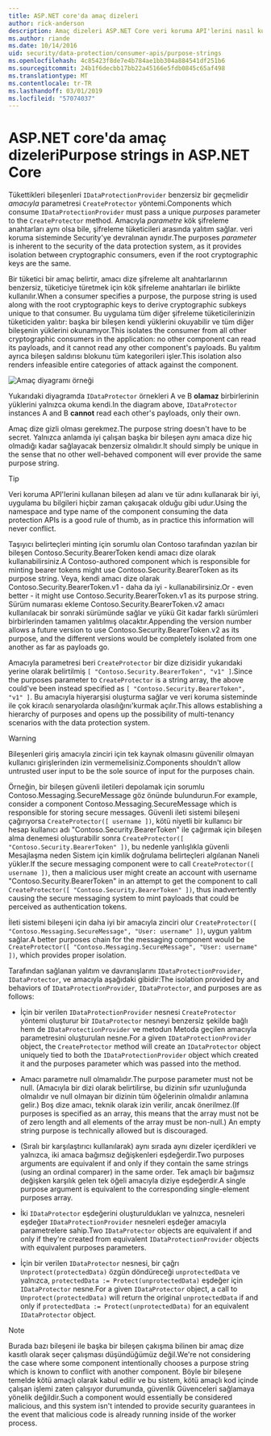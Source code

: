 ```yaml
---
title: ASP.NET core'da amaç dizeleri
author: rick-anderson
description: Amaç dizeleri ASP.NET Core veri koruma API'lerini nasıl kullanıldığı hakkında bilgi edinin.
ms.author: riande
ms.date: 10/14/2016
uid: security/data-protection/consumer-apis/purpose-strings
ms.openlocfilehash: 4c85423f8de7e4b784ae1bb304a884541df251b6
ms.sourcegitcommit: 24b1f6decbb17bb22a45166e5fdb0845c65af498
ms.translationtype: MT
ms.contentlocale: tr-TR
ms.lasthandoff: 03/01/2019
ms.locfileid: "57074037"
---
```

# <a name="purpose-strings-in-aspnet-core"></a><span data-ttu-id="a555f-103">ASP.NET core'da amaç dizeleri</span><span class="sxs-lookup"><span data-stu-id="a555f-103">Purpose strings in ASP.NET Core</span></span>

<a name="data-protection-consumer-apis-purposes"></a>

<span data-ttu-id="a555f-104">Tükettikleri bileşenleri `IDataProtectionProvider` benzersiz bir geçmelidir *amacıyla* parametresi `CreateProtector` yöntemi.</span><span class="sxs-lookup"><span data-stu-id="a555f-104">Components which consume `IDataProtectionProvider` must pass a unique *purposes* parameter to the `CreateProtector` method.</span></span> <span data-ttu-id="a555f-105">Amacıyla *parametre* kök şifreleme anahtarları aynı olsa bile, şifreleme tüketicileri arasında yalıtım sağlar. veri koruma sisteminde Security'ye devralınan aynıdır.</span><span class="sxs-lookup"><span data-stu-id="a555f-105">The purposes *parameter* is inherent to the security of the data protection system, as it provides isolation between cryptographic consumers, even if the root cryptographic keys are the same.</span></span>

<span data-ttu-id="a555f-106">Bir tüketici bir amaç belirtir, amacı dize şifreleme alt anahtarlarının benzersiz, tüketiciye türetmek için kök şifreleme anahtarları ile birlikte kullanılır.</span><span class="sxs-lookup"><span data-stu-id="a555f-106">When a consumer specifies a purpose, the purpose string is used along with the root cryptographic keys to derive cryptographic subkeys unique to that consumer.</span></span> <span data-ttu-id="a555f-107">Bu uygulama tüm diğer şifreleme tüketicilerinizin tüketiciden yalıtır: başka bir bileşen kendi yüklerini okuyabilir ve tüm diğer bileşenin yüklerini okunamıyor.</span><span class="sxs-lookup"><span data-stu-id="a555f-107">This isolates the consumer from all other cryptographic consumers in the application: no other component can read its payloads, and it cannot read any other component's payloads.</span></span> <span data-ttu-id="a555f-108">Bu yalıtım ayrıca bileşen saldırısı blokunu tüm kategorileri işler.</span><span class="sxs-lookup"><span data-stu-id="a555f-108">This isolation also renders infeasible entire categories of attack against the component.</span></span>

![Amaç diyagramı örneği](purpose-strings/_static/purposes.png)

<span data-ttu-id="a555f-110">Yukarıdaki diyagramda `IDataProtector` örnekleri A ve B **olamaz** birbirlerinin yüklerini yalnızca okuma kendi.</span><span class="sxs-lookup"><span data-stu-id="a555f-110">In the diagram above, `IDataProtector` instances A and B **cannot** read each other's payloads, only their own.</span></span>

<span data-ttu-id="a555f-111">Amaç dize gizli olması gerekmez.</span><span class="sxs-lookup"><span data-stu-id="a555f-111">The purpose string doesn't have to be secret.</span></span> <span data-ttu-id="a555f-112">Yalnızca anlamda iyi çalışan başka bir bileşen aynı amaca dize hiç olmadığı kadar sağlayacak benzersiz olmalıdır.</span><span class="sxs-lookup"><span data-stu-id="a555f-112">It should simply be unique in the sense that no other well-behaved component will ever provide the same purpose string.</span></span>

>[!TIP]
> <span data-ttu-id="a555f-113">Veri koruma API'lerini kullanan bileşen ad alanı ve tür adını kullanarak bir iyi, uygulama bu bilgileri hiçbir zaman çakışacak olduğu gibi udur.</span><span class="sxs-lookup"><span data-stu-id="a555f-113">Using the namespace and type name of the component consuming the data protection APIs is a good rule of thumb, as in practice this information will never conflict.</span></span>
>
><span data-ttu-id="a555f-114">Taşıyıcı belirteçleri minting için sorumlu olan Contoso tarafından yazılan bir bileşen Contoso.Security.BearerToken kendi amacı dize olarak kullanabilirsiniz.</span><span class="sxs-lookup"><span data-stu-id="a555f-114">A Contoso-authored component which is responsible for minting bearer tokens might use Contoso.Security.BearerToken as its purpose string.</span></span> <span data-ttu-id="a555f-115">Veya, kendi amacı dize olarak Contoso.Security.BearerToken.v1 - daha da iyi - kullanabilirsiniz.</span><span class="sxs-lookup"><span data-stu-id="a555f-115">Or - even better - it might use Contoso.Security.BearerToken.v1 as its purpose string.</span></span> <span data-ttu-id="a555f-116">Sürüm numarası ekleme Contoso.Security.BearerToken.v2 amacı kullanılacak bir sonraki sürümünde sağlar ve yükü Git kadar farklı sürümleri birbirlerinden tamamen yalıtılmış olacaktır.</span><span class="sxs-lookup"><span data-stu-id="a555f-116">Appending the version number allows a future version to use Contoso.Security.BearerToken.v2 as its purpose, and the different versions would be completely isolated from one another as far as payloads go.</span></span>

<span data-ttu-id="a555f-117">Amacıyla parametresi beri `CreateProtector` bir dize dizisidir yukarıdaki yerine olarak belirtilmiş `[ "Contoso.Security.BearerToken", "v1" ]`.</span><span class="sxs-lookup"><span data-stu-id="a555f-117">Since the purposes parameter to `CreateProtector` is a string array, the above could've been instead specified as `[ "Contoso.Security.BearerToken", "v1" ]`.</span></span> <span data-ttu-id="a555f-118">Bu amacıyla hiyerarşisi oluşturma sağlar ve veri koruma sisteminde ile çok kiracılı senaryolarda olasılığını'kurmak açılır.</span><span class="sxs-lookup"><span data-stu-id="a555f-118">This allows establishing a hierarchy of purposes and opens up the possibility of multi-tenancy scenarios with the data protection system.</span></span>

<a name="data-protection-contoso-purpose"></a>

>[!WARNING]
> <span data-ttu-id="a555f-119">Bileşenleri giriş amacıyla zinciri için tek kaynak olmasını güvenilir olmayan kullanıcı girişlerinden izin vermemelisiniz.</span><span class="sxs-lookup"><span data-stu-id="a555f-119">Components shouldn't allow untrusted user input to be the sole source of input for the purposes chain.</span></span>
>
><span data-ttu-id="a555f-120">Örneğin, bir bileşen güvenli iletileri depolamak için sorumlu Contoso.Messaging.SecureMessage göz önünde bulundurun.</span><span class="sxs-lookup"><span data-stu-id="a555f-120">For example, consider a component Contoso.Messaging.SecureMessage which is responsible for storing secure messages.</span></span> <span data-ttu-id="a555f-121">Güvenli ileti sistemi bileşeni çağırıyorsa `CreateProtector([ username ])`, kötü niyetli bir kullanıcı bir hesap kullanıcı adı "Contoso.Security.BearerToken" ile çağırmak için bileşen alma denemesi oluşturabilir sonra `CreateProtector([ "Contoso.Security.BearerToken" ])`, bu nedenle yanlışlıkla güvenli Mesajlaşma neden Sistem için kimlik doğrulama belirteçleri algılanan Naneli yükler.</span><span class="sxs-lookup"><span data-stu-id="a555f-121">If the secure messaging component were to call `CreateProtector([ username ])`, then a malicious user might create an account with username "Contoso.Security.BearerToken" in an attempt to get the component to call `CreateProtector([ "Contoso.Security.BearerToken" ])`, thus inadvertently causing the secure messaging system to mint payloads that could be perceived as authentication tokens.</span></span>
>
><span data-ttu-id="a555f-122">İleti sistemi bileşeni için daha iyi bir amacıyla zinciri olur `CreateProtector([ "Contoso.Messaging.SecureMessage", "User: username" ])`, uygun yalıtım sağlar.</span><span class="sxs-lookup"><span data-stu-id="a555f-122">A better purposes chain for the messaging component would be `CreateProtector([ "Contoso.Messaging.SecureMessage", "User: username" ])`, which provides proper isolation.</span></span>

<span data-ttu-id="a555f-123">Tarafından sağlanan yalıtım ve davranışlarını `IDataProtectionProvider`, `IDataProtector`, ve amacıyla aşağıdaki gibidir:</span><span class="sxs-lookup"><span data-stu-id="a555f-123">The isolation provided by and behaviors of `IDataProtectionProvider`, `IDataProtector`, and purposes are as follows:</span></span>

* <span data-ttu-id="a555f-124">İçin bir verilen `IDataProtectionProvider` nesnesi `CreateProtector` yöntemi oluşturur bir `IDataProtector` nesneyi benzersiz şekilde bağlı hem de `IDataProtectionProvider` ve metodun Metoda geçilen amacıyla parametresini oluşturulan nesne.</span><span class="sxs-lookup"><span data-stu-id="a555f-124">For a given `IDataProtectionProvider` object, the `CreateProtector` method will create an `IDataProtector` object uniquely tied to both the `IDataProtectionProvider` object which created it and the purposes parameter which was passed into the method.</span></span>

* <span data-ttu-id="a555f-125">Amacı parametre null olmamalıdır.</span><span class="sxs-lookup"><span data-stu-id="a555f-125">The purpose parameter must not be null.</span></span> <span data-ttu-id="a555f-126">(Amacıyla bir dizi olarak belirtilirse, bu dizinin sıfır uzunluğunda olmalıdır ve null olmayan bir dizinin tüm öğelerinin olmalıdır anlamına gelir.) Boş dize amacı, teknik olarak izin verilir, ancak önerilmez.</span><span class="sxs-lookup"><span data-stu-id="a555f-126">(If purposes is specified as an array, this means that the array must not be of zero length and all elements of the array must be non-null.) An empty string purpose is technically allowed but is discouraged.</span></span>

* <span data-ttu-id="a555f-127">(Sıralı bir karşılaştırıcı kullanılarak) aynı sırada aynı dizeler içerdikleri ve yalnızca, iki amaca bağımsız değişkenleri eşdeğerdir.</span><span class="sxs-lookup"><span data-stu-id="a555f-127">Two purposes arguments are equivalent if and only if they contain the same strings (using an ordinal comparer) in the same order.</span></span> <span data-ttu-id="a555f-128">Tek amaçlı bir bağımsız değişken karşılık gelen tek öğeli amacıyla diziye eşdeğerdir.</span><span class="sxs-lookup"><span data-stu-id="a555f-128">A single purpose argument is equivalent to the corresponding single-element purposes array.</span></span>

* <span data-ttu-id="a555f-129">İki `IDataProtector` eşdeğerini oluşturuldukları ve yalnızca, nesneleri eşdeğer `IDataProtectionProvider` nesneleri eşdeğer amacıyla parametrelere sahip.</span><span class="sxs-lookup"><span data-stu-id="a555f-129">Two `IDataProtector` objects are equivalent if and only if they're created from equivalent `IDataProtectionProvider` objects with equivalent purposes parameters.</span></span>

* <span data-ttu-id="a555f-130">İçin bir verilen `IDataProtector` nesnesi, bir çağrı `Unprotect(protectedData)` özgün döndüreceği `unprotectedData` ve yalnızca, `protectedData := Protect(unprotectedData)` eşdeğer için `IDataProtector` nesne.</span><span class="sxs-lookup"><span data-stu-id="a555f-130">For a given `IDataProtector` object, a call to `Unprotect(protectedData)` will return the original `unprotectedData` if and only if `protectedData := Protect(unprotectedData)` for an equivalent `IDataProtector` object.</span></span>

> [!NOTE]
> <span data-ttu-id="a555f-131">Burada bazı bileşeni ile başka bir bileşen çakışma bilinen bir amaç dize kasıtlı olarak seçer çalışması düşündüğümüz değil.</span><span class="sxs-lookup"><span data-stu-id="a555f-131">We're not considering the case where some component intentionally chooses a purpose string which is known to conflict with another component.</span></span> <span data-ttu-id="a555f-132">Böyle bir bileşene temelde kötü amaçlı olarak kabul edilir ve bu sistem, kötü amaçlı kod içinde çalışan işlemi zaten çalışıyor durumunda, güvenlik Güvenceleri sağlamaya yönelik değildir.</span><span class="sxs-lookup"><span data-stu-id="a555f-132">Such a component would essentially be considered malicious, and this system isn't intended to provide security guarantees in the event that malicious code is already running inside of the worker process.</span></span>
